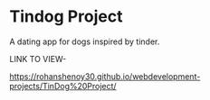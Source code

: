 # Tindog Project

A dating app for dogs inspired by tinder.

LINK TO VIEW-

https://rohanshenoy30.github.io/webdevelopment-projects/TinDog%20Project/
